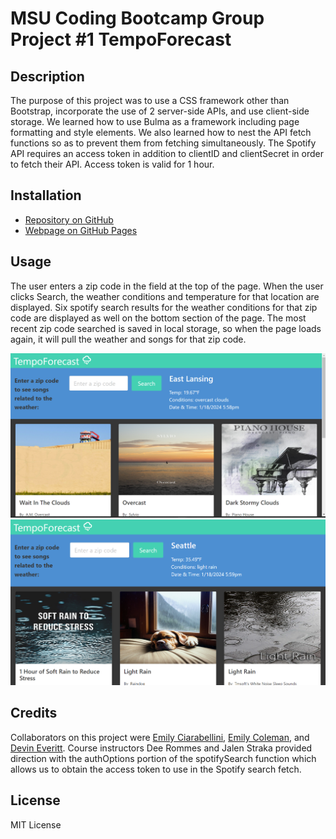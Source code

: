 # MSU Coding Bootcamp Group Project #1 TempoForecast

## Description
The purpose of this project was to use a CSS framework other than Bootstrap, incorporate the use of 2 server-side APIs, and use client-side storage. We learned how to use Bulma as a framework including page formatting and style elements. We also learned how to nest the API fetch functions so as to prevent them from fetching simultaneously. The Spotify API requires an access token in addition to clientID and clientSecret in order to fetch their API. Access token is valid for 1 hour.


## Installation
- [Repository on GitHub](https://github.com/ECiarabellini/TempoForecast)
- [Webpage on GitHub Pages](https://eciarabellini.github.io/TempoForecast)

## Usage
The user enters a zip code in the field at the top of the page. When the user clicks Search, the weather conditions and temperature for that location are displayed. Six spotify search results for the weather conditions for that zip code are displayed as well on the bottom section of the page. The most recent zip code searched is saved in local storage, so when the page loads again, it will pull the weather and songs for that zip code.

![landing view](images/landing.png)
![Seattle](images/98125.png)

## Credits
Collaborators on this project were [Emily Ciarabellini](https://github.com/ECiarabellini), [Emily Coleman](https://github.com/ebcoleman), and [Devin Everitt](https://github.com/Deveritt96). Course instructors Dee Rommes and Jalen Straka provided direction with the authOptions portion of the spotifySearch function which allows us to obtain the access token to use in the Spotify search fetch.

## License
MIT License